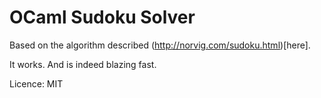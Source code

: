 # OCaml Sudoku Solver

Based on the algorithm described (http://norvig.com/sudoku.html)[here].

It works. And is indeed blazing fast.

Licence: MIT
